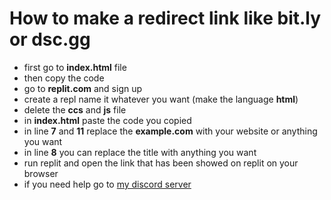 # How to make a redirect link like bit.ly or dsc.gg

* first go to **index.html** file
* then copy the code
* go to **replit.com** and sign up
* create a repl name it whatever you want (make the language **html**)
* delete the **ccs** and **js** file
* in **index.html** paste the code you copied 
* in line **7** and **11** replace the **example.com** with your website or anything you want
* in line **8** you can replace the title with anything you want
* run replit and open the link that has been showed on replit on your browser 
* if you need help go to [my discord server](https://invite.sx9.repl.co)
